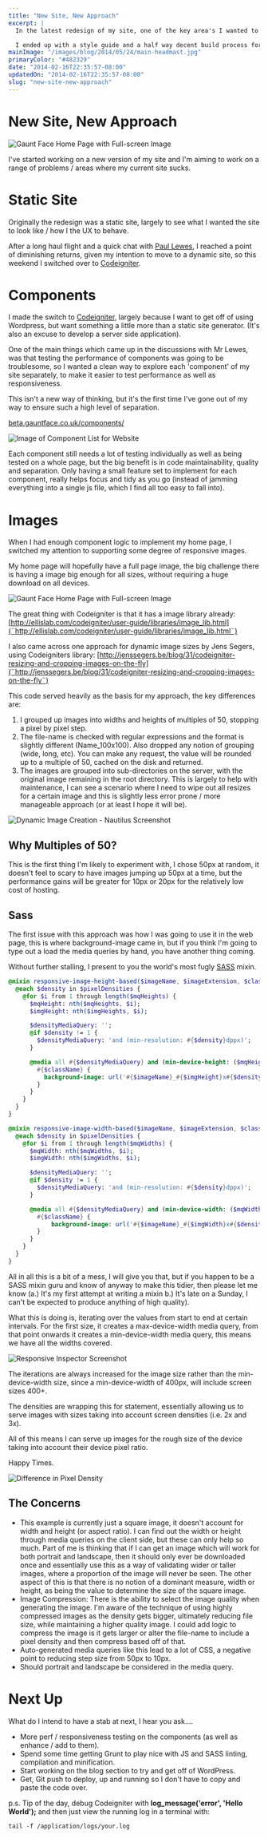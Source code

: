 ```yaml
---
title: "New Site, New Approach"
excerpt: |
  In the latest redesign of my site, one of the key area's I wanted to focus on was page performance, both loading and animations.

  I ended up with a style guide and a half way decent build process for image optimisation.
mainImage: "/images/blog/2014/05/24/main-headmast.jpg"
primaryColor: "#482329"
date: "2014-02-16T22:35:57-08:00"
updatedOn: "2014-02-16T22:35:57-08:00"
slug: "new-site-new-approach"
---
```


# New Site, New Approach

![Gaunt Face Home Page with Full-screen Image](/images/blog/2014/02/High-Res-Image.png "605")

I've started working on a new version of my site and I'm aiming to work on a range of problems / areas where my current site sucks.

# Static Site

Originally the redesign was a static site, largely to see what I wanted the site to look like / how I the UX to behave.

After a long haul flight and a quick chat with [Paul Lewes](¨http://aerotwist.com/¨), I reached a point of diminishing returns, given my intention to move to a dynamic site, so this weekend I switched over to [Codeigniter](¨http://ellislab.com/codeigniter¨).

# Components

I made the switch to [Codeigniter](¨http://ellislab.com/codeigniter¨), largely because I want to get off of using Wordpress, but want something a little more than a static site generator. (It's also an excuse to develop a server side application).

One of the main things which came up in the discussions with Mr Lewes, was that testing the performance of components was going to be troublesome, so I wanted a clean way to explore each 'component' of my site separately, to make it easier to test performance as well as responsiveness.

This isn't a new way of thinking, but it's the first time I've gone out of my way to ensure such a high level of separation.

[beta.gauntface.co.uk/components/](http://beta.gauntface.co.uk/components/)

![Image of Component List for Website](/images/blog/2014/02/Screenshot-from-2014-02-16-220819.png)

Each component still needs a lot of testing individually as well as being tested on a whole page, but the big benefit is in code maintainability, quality and separation. Only having a small feature set to implement for each component, really helps focus and tidy as you go (instead of jamming everything into a single js file, which I find all too easy to fall into).

# Images

When I had enough component logic to implement my home page, I switched my attention to supporting some degree of responsive images.

My home page will hopefully have a full page image, the big challenge there is having a image big enough for all sizes, without requiring a huge download on all devices.

![Gaunt Face Home Page with Full-screen Image](/images/blog/2014/02/High-Res-Image.png "605")

The great thing with Codeigniter is that it has a image library already: [http://ellislab.com/codeigniter/user-guide/libraries/image_lib.html](¨http://ellislab.com/codeigniter/user-guide/libraries/image_lib.html¨)

I also came across one approach for dynamic image sizes by Jens Segers, using Codeigniters library: [http://jenssegers.be/blog/31/codeigniter-resizing-and-cropping-images-on-the-fly](¨http://jenssegers.be/blog/31/codeigniter-resizing-and-cropping-images-on-the-fly¨)

This code served heavily as the basis for my approach, the key differences are:

  1. I grouped up images into widths and heights of multiples of 50, stopping a pixel by pixel step.
  2. The file-name is checked with regular expressions and the format is slightly different (Name_100x100). Also dropped any notion of grouping (wide, long, etc). You can make any request, the value will be rounded up to a multiple of 50, cached on the disk and returned.
  3. The images are grouped into sub-directories on the server, with the original image remaining in the root directory. This is largely to help with maintenance, I can see a scenario where I need to wipe out all resizes for a certain image and this is slightly less error prone / more manageable approach (or at least I hope it will be).

![Dynamic Image Creation - Nautilus Screenshot](/images/blog/2014/02/Screenshot-from-2014-02-16-211756.png)

## Why Multiples of 50?

This is the first thing I'm likely to experiment with, I chose 50px at random, it doesn't feel to scary to have images jumping up 50px at a time, but the performance gains will be greater for 10px or 20px for the relatively low cost of hosting.

## Sass

The first issue with this approach was how I was going to use it in the web page, this is where background-image came in, but if you think I'm going to type out a load the media queries by hand, you have another thing coming.

Without further stalling, I present to you the world's most fugly [SASS](¨http://sass-lang.com/¨) mixin.

```sass
@mixin responsive-image-height-based($imageName, $imageExtension, $className, $mqHeights, $imgHeights, $pixelDensities) {
  @each $density in $pixelDensities {
    @for $i from 1 through length($mqHeights) {
      $mqHeight: nth($mqHeights, $i);
      $imgHeight: nth($imgHeights, $i);

      $densityMediaQuery: '';
      @if $density != 1 {
        $densityMediaQuery: 'and (min-resolution: #{$density}dppx)';
      }

      @media all #{$densityMediaQuery} and (min-device-height: ($mqHeight * 1px)) {
        #{$className} {
          background-image: url('#{$imageName}_#{$imgHeight}x#{$density}.#{$imageExtension}');
        }
      }
    }
  }
}

@mixin responsive-image-width-based($imageName, $imageExtension, $className, $mqWidths, $imgWidths, $pixelDensities) {
  @each $density in $pixelDensities {
    @for $i from 1 through length($mqWidths) {
      $mqWidth: nth($mqWidths, $i);
      $imgWidth: nth($imgWidths, $i);

      $densityMediaQuery: '';
      @if $density != 1 {
        $densityMediaQuery: 'and (min-resolution: #{$density}dppx)';
      }

      @media all #{$densityMediaQuery} and (min-device-width: ($mqWidth * 1px)) {
        #{$className} {
            background-image: url('#{$imageName}_#{$imgWidth}x#{$density}.#{$imageExtension}');
        }
      }
    }
  }
}
```

All in all this is a bit of a mess, I will give you that, but if you happen to be a SASS mixin guru and know of anyway to make this tidier, then please let me know (a.) It's my first attempt at writing a mixin b.) It's late on a Sunday, I can't be expected to produce anything of high quality).

What this is doing is, iterating over the values from start to end at certain intervals. For the first size, it creates a max-device-width media query, from that point onwards it creates a min-device-width media query, this means we have all the widths covered.

![Responsive Inspector Screenshot](/images/blog/2014/02/Screenshot-from-2014-02-16-211912.png)

The iterations are always increased for the image size rather than the min-device-width size, since a min-device-width of 400px, will include screen sizes 400+.

The densities are wrapping this for statement, essentially allowing us to serve images with sizes taking into account screen densities (i.e. 2x and 3x).

All of this means I can serve up images for the rough size of the device taking into account their device pixel ratio.

Happy Times.

![Difference in Pixel Density](/images/blog/2014/02/Image-Res-Article.png "1024")

## The Concerns
* This example is currently just a square image, it doesn't account for width and height (or aspect ratio). I can find out the width or height through media queries on the client side, but these can only help so much. Part of me is thinking that if I can get an image which will work for both portrait and landscape, then it should only ever be downloaded once and essentially use this as a way of validating wider or taller images, where a proportion of the image will never be seen. The other aspect of this is that there is no notion of a dominant measure, width or height, as being the value to determine the size of the square image.
* Image Compression: There is the ability to select the image quality when generating the image. I'm aware of the technique of using highly compressed images as the density gets bigger, ultimately reducing file size, while maintaining a higher quality image. I could add logic to compress the image is it gets larger or alter the file-name to include a pixel density and then compress based off of that.
* Auto-generated media queries like this lead to a lot of CSS, a negative point to reducing step size from 50px to 10px.
* Should portrait and landscape be considered in the media query.

# Next Up

What do I intend to have a stab at next, I hear you ask....

* More perf / responsiveness testing on the components (as well as enhance / add to them).
* Spend some time getting Grunt to play nice with JS and SASS linting, compilation and minification.
* Start working on the blog section to try and get off of WordPress.
* Get, Git push to deploy, up and running so I don't have to copy and paste the code over.

p.s. Tip of the day, debug Codeigniter with **log_message('error', 'Hello World');** and then just view the running log in a terminal with:

    tail -f /application/logs/your.log
